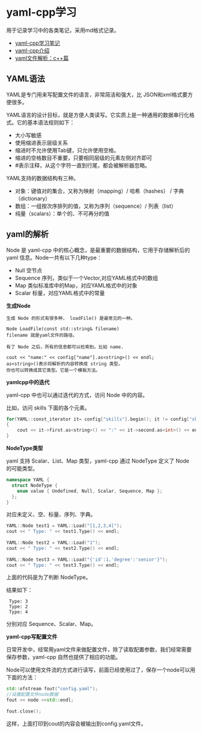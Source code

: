 # yaml-cpp学习

用于记录学习中的各类笔记，采用md格式记录。

* [yaml-cpp学习笔记](https://blog.csdn.net/weixin_43860854/article/details/109624576)
* [yaml-cpp介绍](https://blog.csdn.net/xhtchina/article/details/113868147)
* [yaml文件解析：c++篇](https://latelee.blog.csdn.net/article/details/111994720)

## YAML语法

YAML是专门用来写配置文件的语言，非常简洁和强大，比 JSON和xml格式要方便很多。

YAML语言的设计目标，就是方便人类读写。它实质上是一种通用的数据串行化格式。它的基本语法规则如下：

* 大小写敏感
* 使用缩进表示层级关系
* 缩进时不允许使用Tab键，只允许使用空格。
* 缩进的空格数目不重要，只要相同层级的元素左侧对齐即可
* #表示注释，从这个字符一直到行尾，都会被解析器忽略。

YAML支持的数据结构有三种。

* 对象：键值对的集合，又称为映射（mapping）/ 哈希（hashes） / 字典（dictionary）
* 数组：一组按次序排列的值，又称为序列（sequence）/ 列表（list）
* 纯量（scalars）：单个的、不可再分的值

## yaml的解析

Node 是 yaml-cpp 中的核心概念，是最重要的数据结构，它用于存储解析后的 yaml 信息。Node一共有以下几种type：

* Null 空节点
* Sequence 序列，类似于一个Vector,对应YAML格式中的数组
* Map 类似标准库中的Map，对应YAML格式中的对象
* Scalar 标量，对应YAML格式中的常量


**生成Node**
```
生成 Node 的形式有很多种， loadFile() 是最常见的一种。

Node LoadFile(const std::string& filename)
filename 就是yaml文件的路径。

有了 Node 之后，所有的信息都可以检索到。比如 name.

cout << "name:" << config["name"].as<string>() << endl;
as<string>()表示将解析的内容转换成 string 类型。
你也可以转换成其它类型。它是一个模板方法。
```

**yamlcpp中的迭代**

yaml-cpp 中也可以通过迭代的方式，访问 Node 中的内容。

比如，访问 skills 下面的各个元素。
```c++
for(YAML::const_iterator it= config["skills"].begin(); it != config["skills"].end();++it)
{
    cout << it->first.as<string>() << ":" << it->second.as<int>() << endl;
}
```

**NodeType类型**

yaml 支持 Scalar、List、Map 类型，yaml-cpp 通过 NodeType 定义了 Node 的可能类型。

```c++
namespace YAML {
  struct NodeType {
    enum value { Undefined, Null, Scalar, Sequence, Map };
  };
}
```

对应未定义、空、标量、序列、字典。

```c++
YAML::Node test1 = YAML::Load("[1,2,3,4]");
cout << " Type: " << test1.Type() << endl;
 
YAML::Node test2 = YAML::Load("1");
cout << " Type: " << test2.Type() << endl;
 
YAML::Node test3 = YAML::Load("{'id':1,'degree':'senior'}");
cout << " Type: " << test3.Type() << endl;
```

上面的代码是为了判断 NodeType。

结果如下：
```
 Type: 3
 Type: 2
 Type: 4
```

分别对应 Sequence、Scalar、Map。


**yaml-cpp写配置文件**

日常开发中，经常用yaml文件来做配置文件，除了读取配置参数，我们经常需要保存参数，yaml-cpp 自然也提供了相应的功能。

Node可以使用文件流的方式进行读写，前面已经使用过了，保存一个node可以用下面的方法：

```c++
std::ofstream fout("config.yaml");
//设置配置文件node数据
fout << node <<std::endl;
 
fout.close();
```

这样，上面打印到cout的内容会被输出到config.yaml文件。

